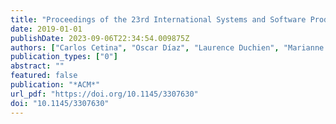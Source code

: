 ```yaml
---
title: "Proceedings of the 23rd International Systems and Software Product Line Conference, SPLC 2019, Volume B, Paris, France, September 9-13, 2019"
date: 2019-01-01
publishDate: 2023-09-06T22:34:54.009875Z
authors: ["Carlos Cetina", "Oscar Díaz", "Laurence Duchien", "Marianne Huchard", "Rick Rabiser", "Camille Salinesi", "Christoph Seidl", "Xhevahire Tërnava", "Leopoldo Teixeira", "Thomas Thüm", "Tewfik Ziadi"]
publication_types: ["0"]
abstract: ""
featured: false
publication: "*ACM*"
url_pdf: "https://doi.org/10.1145/3307630"
doi: "10.1145/3307630"
---
```


